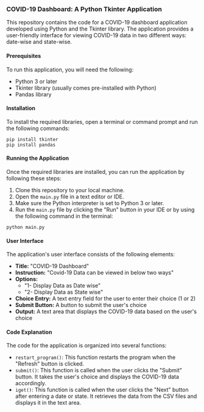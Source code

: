  ### COVID-19 Dashboard: A Python Tkinter Application

This repository contains the code for a COVID-19 dashboard application developed using Python and the Tkinter library. The application provides a user-friendly interface for viewing COVID-19 data in two different ways: date-wise and state-wise.

#### Prerequisites

To run this application, you will need the following:

- Python 3 or later
- Tkinter library (usually comes pre-installed with Python)
- Pandas library

#### Installation

To install the required libraries, open a terminal or command prompt and run the following commands:

```
pip install tkinter
pip install pandas
```

#### Running the Application

Once the required libraries are installed, you can run the application by following these steps:

1. Clone this repository to your local machine.
2. Open the `main.py` file in a text editor or IDE.
3. Make sure the Python interpreter is set to Python 3 or later.
4. Run the `main.py` file by clicking the "Run" button in your IDE or by using the following command in the terminal:

```
python main.py
```

#### User Interface

The application's user interface consists of the following elements:

- **Title:** "COVID-19 Dashboard"
- **Instruction:** "Covid-19 Data can be viewed in below two ways"
- **Options:**
  - "1- Display Data as Date wise"
  - "2- Display Data as State wise"
- **Choice Entry:** A text entry field for the user to enter their choice (1 or 2)
- **Submit Button:** A button to submit the user's choice
- **Output:** A text area that displays the COVID-19 data based on the user's choice

#### Code Explanation

The code for the application is organized into several functions:

- `restart_program()`: This function restarts the program when the "Refresh" button is clicked.
- `submit()`: This function is called when the user clicks the "Submit" button. It takes the user's choice and displays the COVID-19 data accordingly.
- `iget()`: This function is called when the user clicks the "Next" button after entering a date or state. It retrieves the data from the CSV files and displays it in the text area.
